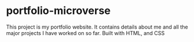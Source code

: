 # portfolio-microverse
This project is my portfolio website. It contains details about me and all the major projects I have worked on so far. Built with HTML, and CSS
